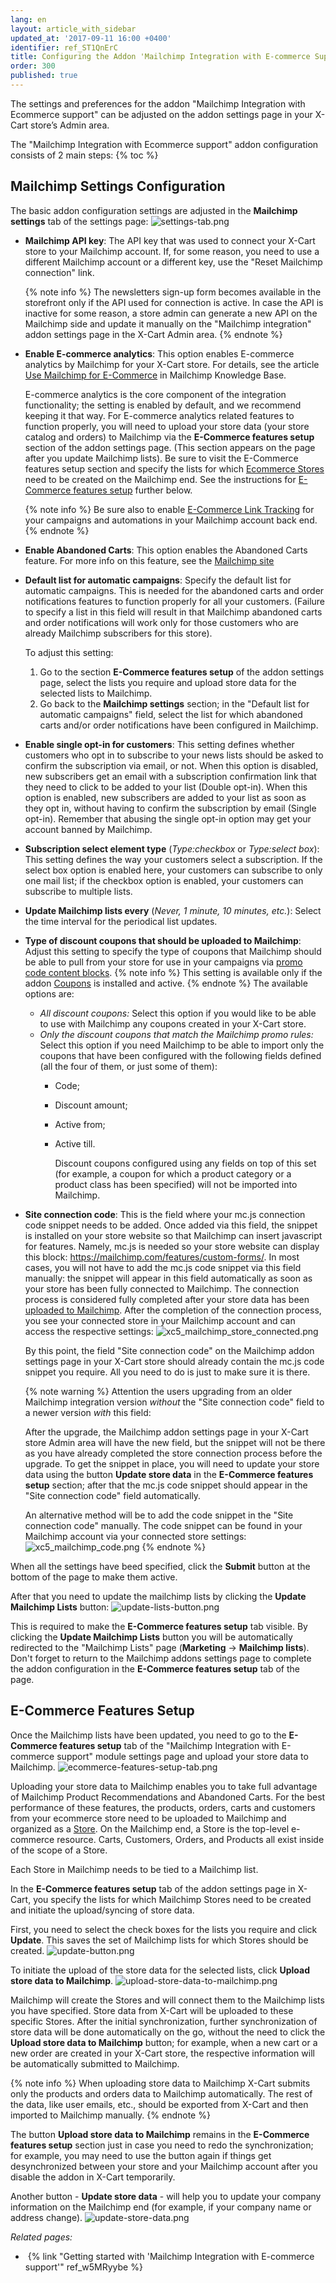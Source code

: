 ```yaml
---
lang: en
layout: article_with_sidebar
updated_at: '2017-09-11 16:00 +0400'
identifier: ref_ST1QnErC
title: Configuring the Addon 'Mailchimp Integration with E-commerce Support'
order: 300
published: true
---
```

The settings and preferences for the addon "Mailchimp Integration with Ecommerce support" can be adjusted on the addon settings page in your X-Cart store’s Admin area.

The "Mailchimp Integration with Ecommerce support" addon configuration consists of 2 main steps:
{% toc %}

## Mailchimp Settings Configuration

The basic addon configuration settings are adjusted in the **Mailchimp settings** tab of the settings page:
![settings-tab.png]({{site.baseurl}}/attachments/ref_ST1QnErC/settings-tab.png)
   
   * **Mailchimp API key**: The API key that was used to connect your X-Cart store to your Mailchimp account. If, for some reason, you need to use a different Mailchimp account or a different key, use the "Reset Mailchimp connection" link.
     
     {% note info %}
     The newsletters sign-up form becomes available in the storefront only if the API used for connection is active. In case the API is inactive for some reason, a store admin can generate a new API on the Mailchimp side and update it manually on the "Mailchimp integration" addon settings page in the X-Cart Admin area.
     {% endnote %}
   
   * **Enable E-commerce analytics**: This option enables E-commerce analytics by Mailchimp for your X-Cart store. For details, see the article [Use Mailchimp for E-Commerce](http://kb.mailchimp.com/integrations/e-commerce/use-mailchimp-for-e-commerce "Use Mailchimp for E-Commerce") in Mailchimp Knowledge Base.
     
     E-commerce analytics is the core component of the integration functionality; the setting is enabled by default, and we recommend keeping it that way. For E-commerce analytics related features to function properly, you will need to upload your store data (your store catalog and orders) to Mailchimp via the **E-Commerce features setup** section of the addon settings page. (This section appears on the page after you update Mailchimp lists). Be sure to visit the E-Commerce features setup section and specify the lists for which [Ecommerce Stores](https://developer.mailchimp.com/documentation/mailchimp/reference/ecommerce/stores/) need to be created on the Mailchimp end. See the instructions for [E-Commerce features setup](https://kb.x-cart.com/modules/mailchimp_integration_with_e-commerce_support/configuring_the_mailchimp_integration_with_e-commerce_support_module.html#e-commerce-features-setup "Configuring the Addon 'Mailchimp Integration with E-commerce Support'") further below. 
     
     {% note info %}
     Be sure also to enable [E-Commerce Link Tracking](http://kb.mailchimp.com/integrations/e-commerce/use-mailchimp-for-e-commerce "Use Mailchimp for E-Commerce") for your campaigns and automations in your Mailchimp account back end.
     {% endnote %}
   
   * **Enable Abandoned Carts**:  This option enables the Abandoned Carts feature. For more info on this feature, see the [Mailchimp site](https://mailchimp.com/features/abandoned-cart/ "Abandoned Cart")
   
   * **Default list for automatic campaigns**: Specify the default list for automatic campaigns. This is needed for the abandoned carts and order notifications features to function properly for all your customers. (Failure to specify a list in this field will result in that Mailchimp abandoned carts and order notifications will work only for those customers who are already Mailchimp subscribers for this store). 
     
     To adjust this setting: 
     1) Go to the section **E-Commerce features setup** of the addon settings page, select the lists you require and upload store data for the selected lists to Mailchimp. 
     2) Go back to the **Mailchimp settings** section; in the "Default list for automatic campaigns" field, select the list for which abandoned carts and/or order notifications have been configured in Mailchimp. 
   
   * **Enable single opt-in for customers**: This setting defines whether customers who opt in to subscribe to your news lists should be asked to confirm the subscription via email, or not. When this option is disabled, new subscribers get an email with a subscription confirmation link that they need to click to be added to your list (Double opt-in). When this option is enabled, new subscribers are added to your list as soon as they opt in, without having to confirm the subscription by email (Single opt-in). Remember that abusing the single opt-in option may get your account banned by Mailchimp.
   
* **Subscription select element type** (_Type:checkbox_ or _Type:select box_): This setting defines the way your customers select a subscription. If the select box option is enabled here, your customers can subscribe to only one mail list; if the checkbox option is enabled, your customers can subscribe to multiple lists.

* **Update Mailchimp lists every** (_Never, 1 minute, 10 minutes, etc._): Select the time interval for the periodical list updates.

* **Type of discount coupons that should be uploaded to Mailchimp**: Adjust this setting to specify the type of coupons that Mailchimp should be able to pull from your store for use in your campaigns via [promo code content blocks](https://mailchimp.com/help/use-promo-code-content-blocks/). 
   {% note info %}
   This setting is available only if the addon [Coupons](https://market.x-cart.com/addons/discount-coupons.html) is installed and active.
   {% endnote %}
   The available options are:
   * _All discount coupons:_ Select this option if you would like to be able to use with Mailchimp any coupons created in your X-Cart store.
   * _Only the discount coupons that match the Mailchimp promo rules:_ Select this option if you need Mailchimp to be able to import only the coupons that have been configured with the following fields defined (all the four of them, or just some of them): 
     - Code;
     - Discount amount;
     - Active from;
     - Active till.
       
       Discount coupons configured using any fields on top of this set (for example, a coupon for which a product category or a product class has been specified) will not be imported into Mailchimp.
  
* **Site connection code**: This is the field where your mc.js connection code snippet needs to be added. Once added via this field, the snippet is installed on your store website so that Mailchimp can insert javascript for features. Namely, mc.js is needed so your store website can display this block: https://mailchimp.com/features/custom-forms/. In most cases, you will not have to add the mc.js code snippet via this field manually: the snippet will appear in this field automatically as soon as your store has been fully connected to Mailchimp. The connection process is considered fully completed after your store data has been [uploaded to Mailchimp](#e-commerce-features-setup). After the completion of the connection process, you see your connected store in your Mailchimp account and can access the respective settings:
   ![xc5_mailchimp_store_connected.png]({{site.baseurl}}/attachments/ref_ST1QnErC/xc5_mailchimp_store_connected.png)
   
   By this point, the field "Site connection code" on the Mailchimp addon settings page in your X-Cart store should already contain the mc.js code snippet you require. All you need to do is just to make sure it is there.

   {% note warning %}
   Attention the users upgrading from an older Mailchimp integration version _without_ the "Site connection code" field to a newer version _with_ this field: 

   After the upgrade, the Mailchimp addon settings page in your X-Cart store Admin area will have the new field, but the snippet will not be there as you have already completed the store connection process before the upgrade. To get the snippet in place, you will need to update your store data using the button **Update store data** in the **E-Commerce features setup** section; after that the mc.js code snippet should appear in the "Site connection code" field automatically. 
   
   An alternative method will be to add the code snippet in the "Site connection code" manually. The code snippet can be found in your Mailchimp account via your connected store settings:
   ![xc5_mailchimp_code.png]({{site.baseurl}}/attachments/ref_ST1QnErC/xc5_mailchimp_code.png)
   {% endnote %}

When all the settings have beed specified, click the **Submit** button at the bottom of the page to make them active. 

After that you need to update the mailchimp lists by clicking the **Update Mailchimp Lists** button:
![update-lists-button.png]({{site.baseurl}}/attachments/ref_ST1QnErC/update-lists-button.png)

This is required to make the **E-Commerce features setup** tab visible. By clicking the **Update Mailchimp Lists** button you will be automatically redirected to the "Mailchimp Lists" page (**Marketing** -> **Mailchimp lists**). Don't forget to return to the Mailchimp addons settings page to complete the addon configuration in the **E-Commerce features setup** tab of the page.

## E-Commerce Features Setup

Once the Mailchimp lists have been updated, you need to go to the **E-Commerce features setup** tab of the "Mailchimp Integration with E-commerce support" module settings page and upload your store data to Mailchimp. 
![ecommerce-features-setup-tab.png]({{site.baseurl}}/attachments/ref_ST1QnErC/ecommerce-features-setup-tab.png)

Uploading your store data to Mailchimp enables you to take full advantage of Mailchimp Product Recommendations and Abandoned Carts. For the best performance of these features, the products, orders, carts and customers from your ecommerce store need to be uploaded to Mailchimp and organized as a [Store](https://developer.mailchimp.com/documentation/mailchimp/reference/ecommerce/stores/). On the Mailchimp end, a Store is the top-level e-commerce resource. Carts, Customers, Orders, and Products all exist inside of the scope of a Store. 

Each Store in Mailchimp needs to be tied to a Mailchimp list. 

In the **E-Commerce features setup** tab of the addon settings page in X-Cart, you specify the lists for which Mailchimp Stores need to be created and initiate the upload/syncing of store data. 

First, you need to select the check boxes for the lists you require and click **Update**. This saves the set of Mailсhimp lists for which Stores should be created. 
![update-button.png]({{site.baseurl}}/attachments/ref_ST1QnErC/update-button.png)

To initiate the upload of the store data for the selected lists, click **Upload store data to Mailchimp**. 
![upload-store-data-to-mailchimp.png]({{site.baseurl}}/attachments/ref_ST1QnErC/upload-store-data-to-mailchimp.png)

Mailchimp will create the Stores and will connect them to the Mailchimp lists you have specified. Store data from X-Cart will be uploaded to these specific Stores. After the initial synchronization, further synchronization of store data will be done automatically on the go, without the need to click the **Upload store data to Mailchimp** button; for example, when a new cart or a new order are created in your X-Cart store, the respective information will be automatically submitted to Mailchimp. 

{% note info %}
When uploading store data to Mailchimp X-Cart submits only the products and orders data to Mailchimp automatically. The rest of the data, like user emails, etc., should be exported from X-Cart and then imported to Mailchimp manually.
{% endnote %}

The button **Upload store data to Mailchimp** remains in the **E-Commerce features setup** section just in case you need to redo the synchronization; for example, you may need to use the button again if things get desynchronized between your store and your Mailchimp account after you disable the addon in X-Cart temporarily. 

Another button - **Update store data** - will help you to update your company information on the Mailchimp end (for example, if your company name or address change).
![update-store-data.png]({{site.baseurl}}/attachments/ref_ST1QnErC/update-store-data.png)

_Related pages:_

*   {% link "Getting started with 'Mailchimp Integration with E-commerce support'" ref_w5MRyybe %}

